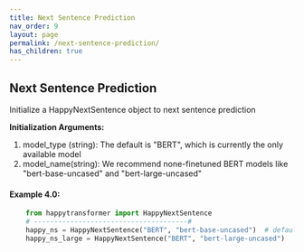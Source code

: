 ```yaml
---
title: Next Sentence Prediction 
nav_order: 9
layout: page
permalink: /next-sentence-prediction/
has_children: true
---
```



## Next Sentence Prediction  

Initialize a HappyNextSentence object to next sentence prediction  

**Initialization Arguments:**
 1. model_type (string): The default is "BERT", which is currently the only available model 
 2. model_name(string): We recommend  none-finetuned BERT models like 
 "bert-base-uncased" and "bert-large-uncased"
 

#### Example 4.0:
```python
    from happytransformer import HappyNextSentence
    # --------------------------------------#
    happy_ns = HappyNextSentence("BERT", "bert-base-uncased")  # default 
    happy_ns_large = HappyNextSentence("BERT", "bert-large-uncased") 

```